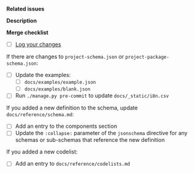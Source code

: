 **Related issues**

<!-- Add links to related issues here. If you want an issue to be automatically closed when the PR is merged, use keywords (https://docs.github.com/en/issues/tracking-your-work-with-issues/linking-a-pull-request-to-an-issue#linking-a-pull-request-to-an-issue-using-a-keyword). -->

**Description**

<!-- If the changes in the PR are not sufficiently explained by the related issues and commit messages, add a description here. -->

**Merge checklist**

<!-- Complete the checklist before requesting a review. -->

- [ ] [Log your changes](https://ocds-standard-development-handbook.readthedocs.io/en/latest/standard/contributing.html#logging-changes)

If there are changes to `project-schema.json` or `project-package-schema.json`:

- [ ] Update the examples:
  - [ ] `docs/examples/example.json`
  - [ ] `docs/examples/blank.json`
- [ ] Run `./manage.py pre-commit` to update `docs/_static/i8n.csv`

If you added a new definition to the schema, update `docs/reference/schema.md`:

- [ ] Add an entry to the components section
- [ ] Update the `:collapse:` parameter of the `jsonschema` directive for any schemas or sub-schemas that reference the new definition 

If you added a new codelist:

  - [ ] Add an entry to `docs/reference/codelists.md`